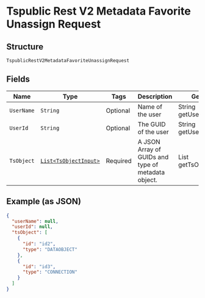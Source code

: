 
# Tspublic Rest V2 Metadata Favorite Unassign Request

## Structure

`TspublicRestV2MetadataFavoriteUnassignRequest`

## Fields

| Name | Type | Tags | Description | Getter | Setter |
|  --- | --- | --- | --- | --- | --- |
| `UserName` | `String` | Optional | Name of the user | String getUserName() | setUserName(String userName) |
| `UserId` | `String` | Optional | The GUID of the user | String getUserId() | setUserId(String userId) |
| `TsObject` | [`List<TsObjectInput>`](../../doc/models/ts-object-input.md) | Required | A JSON Array of GUIDs and type of metadata object. | List<TsObjectInput> getTsObject() | setTsObject(List<TsObjectInput> tsObject) |

## Example (as JSON)

```json
{
  "userName": null,
  "userId": null,
  "tsObject": [
    {
      "id": "id2",
      "type": "DATAOBJECT"
    },
    {
      "id": "id3",
      "type": "CONNECTION"
    }
  ]
}
```


